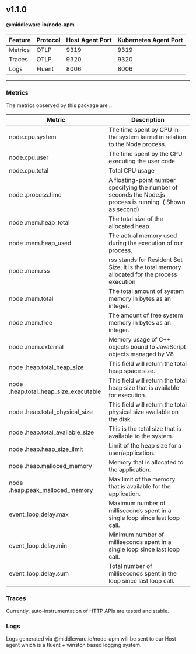## v1.1.0
#### @middleware.io/node-apm

| Feature      | Protocol     | Host Agent Port | Kubernetes Agent Port
| ------       | --------------- | ----------- | ------ |
| Metrics      | OTLP       | 9319 | 9319 |
| Traces       | OTLP       | 9320 | 9320 |
| Logs         | Fluent     | 8006 | 8006 |

----------------------


### Metrics
The metrics observed by this package are ..

| Metric      | Description     | 
| ------       | --------------- | 
| node.cpu.system | The time spent by CPU in the system kernel in relation to the Node process. |
| node.cpu.user | The time spent by the CPU executing the user code. |
| node.cpu.total | Total CPU usage |
| node .process.time |  A floating-point number specifying the number of seconds the Node.js process is running. ( Shown as second) |
| node .mem.heap_total | The total size of the allocated heap |
| node .mem.heap_used | The actual memory used during the execution of our process. |
| node .mem.rss | rss stands for Resident Set Size, it is the total memory allocated for the process execution |
| node .mem.total | The total amount of system memory in bytes as an integer. |
| node .mem.free | The amount of free system memory in bytes as an integer. |
| node .mem.external | Memory usage of C++ objects bound to JavaScript objects managed by V8 |
| node .heap.total_heap_size | This field will return the total heap space size. |
| node .heap.total_heap_size_executable | This field will return the total heap size that is available for execution. |
| node .heap.total_physical_size | This field will return the total physical size available on the disk. |
| node .heap.total_available_size | This is the total size that is available to the system. |
| node .heap.heap_size_limit | Limit of the heap size for a user/application. |
| node .heap.malloced_memory | Memory that is allocated to the application. |
| node .heap.peak_malloced_memory | Max limit of the memory that is available for the application. |
event_loop.delay.max| Maximum number of milliseconds spent in a single loop since last loop call. |
event_loop.delay.min | Minimum number of milliseconds spent in a single loop since last loop call. |
event_loop.delay.sum | Total number of milliseconds spent in the loop since last loop call. |

### Traces
Currently, auto-instrumentation of HTTP APIs are tested and stable.

### Logs
Logs generated via @middleware.io/node-apm will be sent to our Host agent which is a fluent + winston based logging system.

